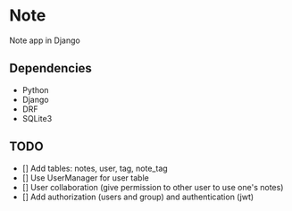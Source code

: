 # Note

Note app in Django

## Dependencies
- Python
- Django
- DRF
- SQLite3

## TODO
- [] Add tables: notes, user, tag, note\_tag
- [] Use UserManager for user table
- [] User collaboration (give permission to other user to use one's notes)
- [] Add authorization (users and group) and authentication (jwt)
